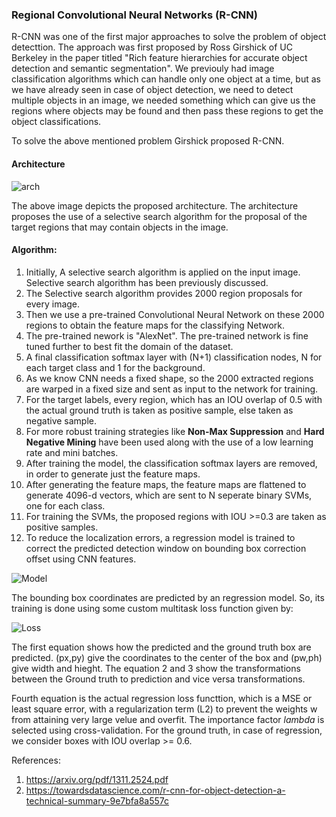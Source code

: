 ### Regional Convolutional Neural Networks (R-CNN)

R-CNN was one of the first major approaches to solve the problem of object detecttion. The approach was first proposed by Ross Girshick of UC Berkeley in the paper titled "Rich feature hierarchies for accurate object detection and semantic segmentation". We previouly had image classification algorithms which can handle only one object at a time, but as we have already seen in case of object detection, we need to detect multiple objects in an image, we needed something which can give us the regions where objects may be found and then pass these regions to get the object classifications. 

To solve the above mentioned problem Girshick proposed R-CNN. 

#### Architecture

![arch](https://lilianweng.github.io/lil-log/assets/images/RCNN.png)

The above image depicts the proposed architecture. The architecture proposes the use of a selective search algorithm for the proposal of the target regions that may contain objects in the image. 

#### Algorithm:

1. Initially, A selective search algorithm is applied on the input image. Selective search algorithm has been previously discussed. 
2. The Selective search algorithm provides 2000 region proposals for every image.  
3. Then we use a pre-trained Convolutional Neural Network on these 2000 regions to obtain the feature maps for the classifying Network.
4. The pre-trained nework is "AlexNet". The pre-trained network is fine tuned further to best fit the domain of the dataset. 
5. A final classification softmax layer with (N+1) classification nodes, N for each target class and 1 for the background. 
6. As we know CNN needs a fixed shape, so the 2000 extracted regions are warped in a fixed size and sent as input to the network for training.
7. For the target labels, every region, which has an IOU overlap of 0.5 with the actual ground truth is taken as positive sample, else taken as negative sample. 
8. For more robust training strategies like **Non-Max Suppression** and **Hard Negative Mining** have been used along with the use of a low learning rate and mini batches.
9. After training the model, the classification softmax layers are removed, in order to generate just the feature maps.
10. After generating the feature maps, the feature maps are flattened to generate 4096-d vectors, which are sent to N seperate binary SVMs, one for each class. 
11. For training the SVMs, the proposed regions with IOU >=0.3 are taken as positive samples.
12. To reduce the localization errors, a regression model is trained to correct the predicted detection window on bounding box correction offset using CNN features.

![Model](https://miro.medium.com/max/612/1*NX5yYTi-eQjP0pMWs3UbUg.png)

The bounding box coordinates are predicted by an regression model. So, its training is done using some custom multitask loss function given by:

![Loss](https://miro.medium.com/max/2142/1*PUJocoWsZIHZltbQeXsqaw.png)

The first equation shows how the predicted and the ground truth box are predicted. (px,py) give the coordinates to the center of the box and (pw,ph) give width and hieght. The equation 2 and 3 show the transformations between the Ground truth to prediction and vice versa transformations.

Fourth equation is the actual regression loss functtion, which is a MSE or least square error, with a regularization term (L2) to prevent the weights w from attaining very large velue and overfit. The importance factor *lambda* is selected using cross-validation. For the ground truth, in case of regression, we consider boxes with IOU overlap >= 0.6.


References:

1. https://arxiv.org/pdf/1311.2524.pdf
2. https://towardsdatascience.com/r-cnn-for-object-detection-a-technical-summary-9e7bfa8a557c



